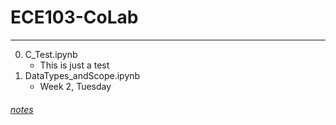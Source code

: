 # ECE103-CoLab
---

0. C_Test.ipynb
    - This is just a test
1. DataTypes_andScope.ipynb
    - Week 2, Tuesday

###### [notes](https://ashki23.github.io/markdown-latex.html)
